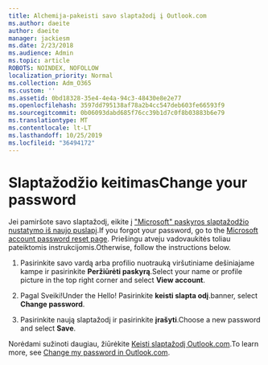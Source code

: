 ```yaml
---
title: Alchemija-pakeisti savo slaptažodį į Outlook.com
ms.author: daeite
author: daeite
manager: jackiesm
ms.date: 2/23/2018
ms.audience: Admin
ms.topic: article
ROBOTS: NOINDEX, NOFOLLOW
localization_priority: Normal
ms.collection: Adm_O365
ms.custom: ''
ms.assetid: 0bd18328-35e4-4e4a-94c3-48430e8e2e77
ms.openlocfilehash: 3597dd795138af78a2b4cc547deb603fe66593f9
ms.sourcegitcommit: 0b06093dabd685f76cc39b1d7c0f8b03883b6e79
ms.translationtype: MT
ms.contentlocale: lt-LT
ms.lasthandoff: 10/25/2019
ms.locfileid: "36494172"
---
```

# <a name="change-your-password"></a><span data-ttu-id="72608-102">Slaptažodžio keitimas</span><span class="sxs-lookup"><span data-stu-id="72608-102">Change your password</span></span>

<span data-ttu-id="72608-103">Jei pamiršote savo slaptažodį, eikite į ["Microsoft" paskyros slaptažodžio nustatymo iš naujo puslapį](https://go.microsoft.com/fwlink/p/?linkid=841909).</span><span class="sxs-lookup"><span data-stu-id="72608-103">If you forgot your password, go to the [Microsoft account password reset page](https://go.microsoft.com/fwlink/p/?linkid=841909).</span></span> <span data-ttu-id="72608-104">Priešingu atveju vadovaukitės toliau pateiktomis instrukcijomis.</span><span class="sxs-lookup"><span data-stu-id="72608-104">Otherwise, follow the instructions below.</span></span>
  
1. <span data-ttu-id="72608-105">Pasirinkite savo vardą arba profilio nuotrauką viršutiniame dešiniajame kampe ir pasirinkite **Peržiūrėti paskyrą**.</span><span class="sxs-lookup"><span data-stu-id="72608-105">Select your name or profile picture in the top right corner and select **View account**.</span></span> 
    
2. <span data-ttu-id="72608-106">Pagal Sveiki!</span><span class="sxs-lookup"><span data-stu-id="72608-106">Under the Hello!</span></span> <span data-ttu-id="72608-107">Pasirinkite **keisti slapta odį**.</span><span class="sxs-lookup"><span data-stu-id="72608-107">banner, select **Change password**.</span></span> 
    
3. <span data-ttu-id="72608-108">Pasirinkite naują slaptažodį ir pasirinkite **įrašyti**.</span><span class="sxs-lookup"><span data-stu-id="72608-108">Choose a new password and select **Save**.</span></span> 
    
<span data-ttu-id="72608-109">Norėdami sužinoti daugiau, žiūrėkite [Keisti slaptažodį Outlook.com](https://support.office.com/article/2138d690-811c-4545-b2f3-e4dbe80c9735.aspx).</span><span class="sxs-lookup"><span data-stu-id="72608-109">To learn more, see [Change my password in Outlook.com](https://support.office.com/article/2138d690-811c-4545-b2f3-e4dbe80c9735.aspx).</span></span>
  

